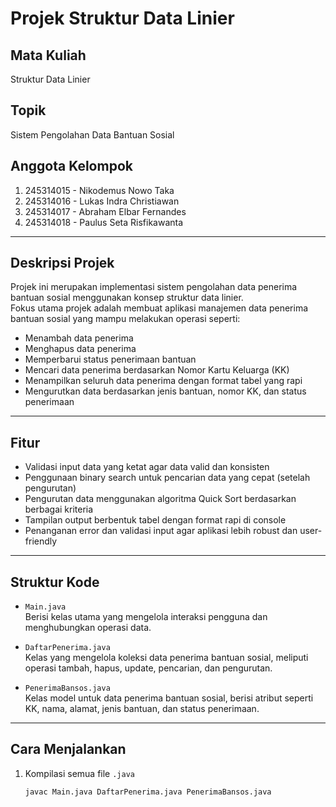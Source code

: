 # Projek Struktur Data Linier

## Mata Kuliah
Struktur Data Linier

## Topik
Sistem Pengolahan Data Bantuan Sosial

## Anggota Kelompok
1. 245314015 - Nikodemus Nowo Taka  
2. 245314016 - Lukas Indra Christiawan  
3. 245314017 - Abraham Elbar Fernandes  
4. 245314018 - Paulus Seta Risfikawanta

---

## Deskripsi Projek

Projek ini merupakan implementasi sistem pengolahan data penerima bantuan sosial menggunakan konsep struktur data linier.  
Fokus utama projek adalah membuat aplikasi manajemen data penerima bantuan sosial yang mampu melakukan operasi seperti:  
- Menambah data penerima  
- Menghapus data penerima  
- Memperbarui status penerimaan bantuan  
- Mencari data penerima berdasarkan Nomor Kartu Keluarga (KK)  
- Menampilkan seluruh data penerima dengan format tabel yang rapi  
- Mengurutkan data berdasarkan jenis bantuan, nomor KK, dan status penerimaan

---

## Fitur

- Validasi input data yang ketat agar data valid dan konsisten  
- Penggunaan binary search untuk pencarian data yang cepat (setelah pengurutan)  
- Pengurutan data menggunakan algoritma Quick Sort berdasarkan berbagai kriteria  
- Tampilan output berbentuk tabel dengan format rapi di console  
- Penanganan error dan validasi input agar aplikasi lebih robust dan user-friendly

---

## Struktur Kode

- `Main.java`  
  Berisi kelas utama yang mengelola interaksi pengguna dan menghubungkan operasi data.

- `DaftarPenerima.java`  
  Kelas yang mengelola koleksi data penerima bantuan sosial, meliputi operasi tambah, hapus, update, pencarian, dan pengurutan.

- `PenerimaBansos.java`  
  Kelas model untuk data penerima bantuan sosial, berisi atribut seperti KK, nama, alamat, jenis bantuan, dan status penerimaan.

---

## Cara Menjalankan

1. Kompilasi semua file `.java`  
   ```bash
   javac Main.java DaftarPenerima.java PenerimaBansos.java
